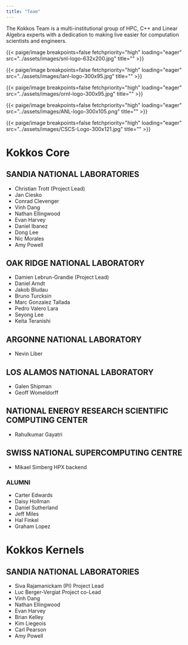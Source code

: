 ```yaml
---
title: "Team"
---
```


The Kokkos Team is a multi-institutional group of HPC, C++ and Linear Algebra experts with a dedication to making live easier for computation scientists and engineers.

{{< paige/image
    breakpoints=false
    fetchpriority="high"
    loading="eager"
    src="../assets/images/snl-logo-632x200.jpg"
    title="" >}}

{{< paige/image
    breakpoints=false
    fetchpriority="high"
    loading="eager"
    src="../assets/images/lanl-logo-300x95.jpg"
    title="" >}}

{{< paige/image
    breakpoints=false
    fetchpriority="high"
    loading="eager"
    src="../assets/images/ornl-logo-300x95.jpg"
    title="" >}}

{{< paige/image
    breakpoints=false
    fetchpriority="high"
    loading="eager"
    src="../assets/images/ANL-logo-300x105.png"
    title="" >}}

{{< paige/image
    breakpoints=false
    fetchpriority="high"
    loading="eager"
    src="../assets/images/CSCS-Logo-300x121.jpg"
    title="" >}}

# Kokkos Core

## SANDIA NATIONAL LABORATORIES

- Christian Trott (Project Lead)
- Jan Ciesko
- Conrad Clevenger
- Vinh Dang
- Nathan Ellingwood
- Evan Harvey
- Daniel Ibanez
- Dong Lee
- Nic Morales
- Amy Powell

## OAK RIDGE NATIONAL LABORATORY
- Damien Lebrun-Grandie (Project Lead)
- Daniel Arndt
- Jakob Bludau
- Bruno Turcksin
- Marc Gonzalez Tallada
- Pedro Valero Lara
- Seyong Lee
- Keita Teranishi

## ARGONNE NATIONAL LABORATORY

- Nevin Liber

## LOS ALAMOS NATIONAL LABORATORY

- Galen Shipman
- Geoff Womeldorff

## NATIONAL ENERGY RESEARCH SCIENTIFIC COMPUTING CENTER

- Rahulkumar Gayatri

## SWISS NATIONAL SUPERCOMPUTING CENTRE

- Mikael Simberg HPX backend

### ALUMNI

- Carter Edwards
- Daisy Hollman
- Daniel Sutherland
- Jeff Miles
- Hal Finkel
- Graham Lopez

# Kokkos Kernels

## SANDIA NATIONAL LABORATORIES

- Siva Rajamanickam (PI) Project Lead
- Luc Berger-Vergiat Project co-Lead
- Vinh Dang
- Nathan Ellingwood
- Evan Harvey
- Brian Kelley
- Kim Liegeois
- Carl Pearson
- Amy Powell
